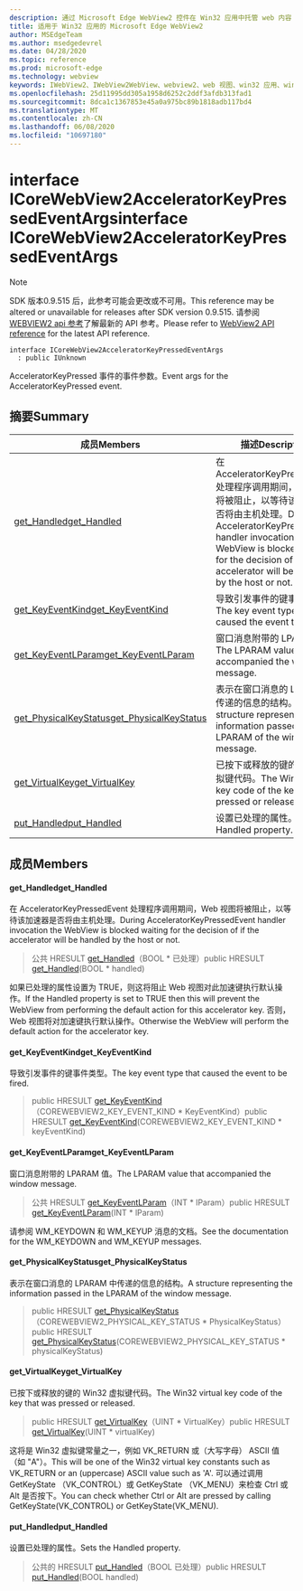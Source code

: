 ```yaml
---
description: 通过 Microsoft Edge WebView2 控件在 Win32 应用中托管 web 内容
title: 适用于 Win32 应用的 Microsoft Edge WebView2
author: MSEdgeTeam
ms.author: msedgedevrel
ms.date: 04/28/2020
ms.topic: reference
ms.prod: microsoft-edge
ms.technology: webview
keywords: IWebView2、IWebView2WebView、webview2、web 视图、win32 应用、win32、edge、ICoreWebView2、ICoreWebView2Controller、浏览器控件、边缘 html
ms.openlocfilehash: 25d11995dd305a1958d6252c2ddf3afdb313fad1
ms.sourcegitcommit: 8dca1c1367853e45a0a975bc89b1818adb117bd4
ms.translationtype: MT
ms.contentlocale: zh-CN
ms.lasthandoff: 06/08/2020
ms.locfileid: "10697180"
---
```

# <span data-ttu-id="f179e-104">interface ICoreWebView2AcceleratorKeyPressedEventArgs</span><span class="sxs-lookup"><span data-stu-id="f179e-104">interface ICoreWebView2AcceleratorKeyPressedEventArgs</span></span> 

> [!NOTE]
> <span data-ttu-id="f179e-105">SDK 版本0.9.515 后，此参考可能会更改或不可用。</span><span class="sxs-lookup"><span data-stu-id="f179e-105">This reference may be altered or unavailable for releases after SDK version 0.9.515.</span></span> <span data-ttu-id="f179e-106">请参阅[WEBVIEW2 api 参考](../../../webview2-api-reference.md)了解最新的 API 参考。</span><span class="sxs-lookup"><span data-stu-id="f179e-106">Please refer to [WebView2 API reference](../../../webview2-api-reference.md) for the latest API reference.</span></span>

```
interface ICoreWebView2AcceleratorKeyPressedEventArgs
  : public IUnknown
```

<span data-ttu-id="f179e-107">AcceleratorKeyPressed 事件的事件参数。</span><span class="sxs-lookup"><span data-stu-id="f179e-107">Event args for the AcceleratorKeyPressed event.</span></span>

## <span data-ttu-id="f179e-108">摘要</span><span class="sxs-lookup"><span data-stu-id="f179e-108">Summary</span></span>

 <span data-ttu-id="f179e-109">成员</span><span class="sxs-lookup"><span data-stu-id="f179e-109">Members</span></span>                        | <span data-ttu-id="f179e-110">描述</span><span class="sxs-lookup"><span data-stu-id="f179e-110">Descriptions</span></span>
--------------------------------|---------------------------------------------
[<span data-ttu-id="f179e-111">get_Handled</span><span class="sxs-lookup"><span data-stu-id="f179e-111">get_Handled</span></span>](#get_handled) | <span data-ttu-id="f179e-112">在 AcceleratorKeyPressedEvent 处理程序调用期间，Web 视图将被阻止，以等待该加速器是否将由主机处理。</span><span class="sxs-lookup"><span data-stu-id="f179e-112">During AcceleratorKeyPressedEvent handler invocation the WebView is blocked waiting for the decision of if the accelerator will be handled by the host or not.</span></span>
[<span data-ttu-id="f179e-113">get_KeyEventKind</span><span class="sxs-lookup"><span data-stu-id="f179e-113">get_KeyEventKind</span></span>](#get_keyeventkind) | <span data-ttu-id="f179e-114">导致引发事件的键事件类型。</span><span class="sxs-lookup"><span data-stu-id="f179e-114">The key event type that caused the event to be fired.</span></span>
[<span data-ttu-id="f179e-115">get_KeyEventLParam</span><span class="sxs-lookup"><span data-stu-id="f179e-115">get_KeyEventLParam</span></span>](#get_keyeventlparam) | <span data-ttu-id="f179e-116">窗口消息附带的 LPARAM 值。</span><span class="sxs-lookup"><span data-stu-id="f179e-116">The LPARAM value that accompanied the window message.</span></span>
[<span data-ttu-id="f179e-117">get_PhysicalKeyStatus</span><span class="sxs-lookup"><span data-stu-id="f179e-117">get_PhysicalKeyStatus</span></span>](#get_physicalkeystatus) | <span data-ttu-id="f179e-118">表示在窗口消息的 LPARAM 中传递的信息的结构。</span><span class="sxs-lookup"><span data-stu-id="f179e-118">A structure representing the information passed in the LPARAM of the window message.</span></span>
[<span data-ttu-id="f179e-119">get_VirtualKey</span><span class="sxs-lookup"><span data-stu-id="f179e-119">get_VirtualKey</span></span>](#get_virtualkey) | <span data-ttu-id="f179e-120">已按下或释放的键的 Win32 虚拟键代码。</span><span class="sxs-lookup"><span data-stu-id="f179e-120">The Win32 virtual key code of the key that was pressed or released.</span></span>
[<span data-ttu-id="f179e-121">put_Handled</span><span class="sxs-lookup"><span data-stu-id="f179e-121">put_Handled</span></span>](#put_handled) | <span data-ttu-id="f179e-122">设置已处理的属性。</span><span class="sxs-lookup"><span data-stu-id="f179e-122">Sets the Handled property.</span></span>

## <span data-ttu-id="f179e-123">成员</span><span class="sxs-lookup"><span data-stu-id="f179e-123">Members</span></span>

#### <span data-ttu-id="f179e-124">get_Handled</span><span class="sxs-lookup"><span data-stu-id="f179e-124">get_Handled</span></span> 

<span data-ttu-id="f179e-125">在 AcceleratorKeyPressedEvent 处理程序调用期间，Web 视图将被阻止，以等待该加速器是否将由主机处理。</span><span class="sxs-lookup"><span data-stu-id="f179e-125">During AcceleratorKeyPressedEvent handler invocation the WebView is blocked waiting for the decision of if the accelerator will be handled by the host or not.</span></span>

> <span data-ttu-id="f179e-126">公共 HRESULT [get_Handled](#get_handled)（BOOL \* 已处理）</span><span class="sxs-lookup"><span data-stu-id="f179e-126">public HRESULT [get_Handled](#get_handled)(BOOL \* handled)</span></span>

<span data-ttu-id="f179e-127">如果已处理的属性设置为 TRUE，则这将阻止 Web 视图对此加速键执行默认操作。</span><span class="sxs-lookup"><span data-stu-id="f179e-127">If the Handled property is set to TRUE then this will prevent the WebView from performing the default action for this accelerator key.</span></span> <span data-ttu-id="f179e-128">否则，Web 视图将对加速键执行默认操作。</span><span class="sxs-lookup"><span data-stu-id="f179e-128">Otherwise the WebView will perform the default action for the accelerator key.</span></span>

#### <span data-ttu-id="f179e-129">get_KeyEventKind</span><span class="sxs-lookup"><span data-stu-id="f179e-129">get_KeyEventKind</span></span> 

<span data-ttu-id="f179e-130">导致引发事件的键事件类型。</span><span class="sxs-lookup"><span data-stu-id="f179e-130">The key event type that caused the event to be fired.</span></span>

> <span data-ttu-id="f179e-131">public HRESULT [get_KeyEventKind](#get_keyeventkind)（COREWEBVIEW2_KEY_EVENT_KIND \* KeyEventKind）</span><span class="sxs-lookup"><span data-stu-id="f179e-131">public HRESULT [get_KeyEventKind](#get_keyeventkind)(COREWEBVIEW2_KEY_EVENT_KIND \* keyEventKind)</span></span>

#### <span data-ttu-id="f179e-132">get_KeyEventLParam</span><span class="sxs-lookup"><span data-stu-id="f179e-132">get_KeyEventLParam</span></span> 

<span data-ttu-id="f179e-133">窗口消息附带的 LPARAM 值。</span><span class="sxs-lookup"><span data-stu-id="f179e-133">The LPARAM value that accompanied the window message.</span></span>

> <span data-ttu-id="f179e-134">公共 HRESULT [get_KeyEventLParam](#get_keyeventlparam)（INT \* lParam）</span><span class="sxs-lookup"><span data-stu-id="f179e-134">public HRESULT [get_KeyEventLParam](#get_keyeventlparam)(INT \* lParam)</span></span>

<span data-ttu-id="f179e-135">请参阅 WM_KEYDOWN 和 WM_KEYUP 消息的文档。</span><span class="sxs-lookup"><span data-stu-id="f179e-135">See the documentation for the WM_KEYDOWN and WM_KEYUP messages.</span></span>

#### <span data-ttu-id="f179e-136">get_PhysicalKeyStatus</span><span class="sxs-lookup"><span data-stu-id="f179e-136">get_PhysicalKeyStatus</span></span> 

<span data-ttu-id="f179e-137">表示在窗口消息的 LPARAM 中传递的信息的结构。</span><span class="sxs-lookup"><span data-stu-id="f179e-137">A structure representing the information passed in the LPARAM of the window message.</span></span>

> <span data-ttu-id="f179e-138">public HRESULT [get_PhysicalKeyStatus](#get_physicalkeystatus)（COREWEBVIEW2_PHYSICAL_KEY_STATUS \* PhysicalKeyStatus）</span><span class="sxs-lookup"><span data-stu-id="f179e-138">public HRESULT [get_PhysicalKeyStatus](#get_physicalkeystatus)(COREWEBVIEW2_PHYSICAL_KEY_STATUS \* physicalKeyStatus)</span></span>

#### <span data-ttu-id="f179e-139">get_VirtualKey</span><span class="sxs-lookup"><span data-stu-id="f179e-139">get_VirtualKey</span></span> 

<span data-ttu-id="f179e-140">已按下或释放的键的 Win32 虚拟键代码。</span><span class="sxs-lookup"><span data-stu-id="f179e-140">The Win32 virtual key code of the key that was pressed or released.</span></span>

> <span data-ttu-id="f179e-141">public HRESULT [get_VirtualKey](#get_virtualkey)（UINT \* VirtualKey）</span><span class="sxs-lookup"><span data-stu-id="f179e-141">public HRESULT [get_VirtualKey](#get_virtualkey)(UINT \* virtualKey)</span></span>

<span data-ttu-id="f179e-142">这将是 Win32 虚拟键常量之一，例如 VK_RETURN 或（大写字母） ASCII 值（如 "A"）。</span><span class="sxs-lookup"><span data-stu-id="f179e-142">This will be one of the Win32 virtual key constants such as VK_RETURN or an (uppercase) ASCII value such as 'A'.</span></span> <span data-ttu-id="f179e-143">可以通过调用 GetKeyState （VK_CONTROL）或 GetKeyState （VK_MENU）来检查 Ctrl 或 Alt 是否按下。</span><span class="sxs-lookup"><span data-stu-id="f179e-143">You can check whether Ctrl or Alt are pressed by calling GetKeyState(VK_CONTROL) or GetKeyState(VK_MENU).</span></span>

#### <span data-ttu-id="f179e-144">put_Handled</span><span class="sxs-lookup"><span data-stu-id="f179e-144">put_Handled</span></span> 

<span data-ttu-id="f179e-145">设置已处理的属性。</span><span class="sxs-lookup"><span data-stu-id="f179e-145">Sets the Handled property.</span></span>

> <span data-ttu-id="f179e-146">公共的 HRESULT [put_Handled](#put_handled)（BOOL 已处理）</span><span class="sxs-lookup"><span data-stu-id="f179e-146">public HRESULT [put_Handled](#put_handled)(BOOL handled)</span></span>


